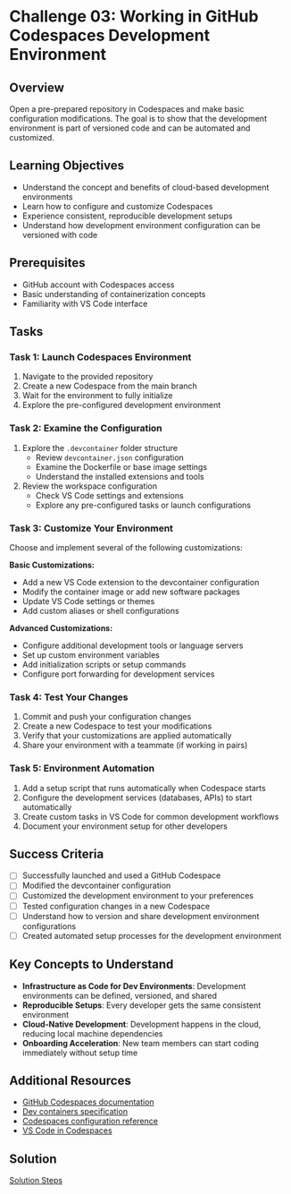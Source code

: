 # Challenge 03: Working in GitHub Codespaces Development Environment

## Overview

Open a pre-prepared repository in Codespaces and make basic configuration modifications. The goal is to show that the development environment is part of versioned code and can be automated and customized.

## Learning Objectives

- Understand the concept and benefits of cloud-based development environments
- Learn how to configure and customize Codespaces
- Experience consistent, reproducible development setups
- Understand how development environment configuration can be versioned with code

## Prerequisites

- GitHub account with Codespaces access
- Basic understanding of containerization concepts
- Familiarity with VS Code interface

## Tasks

### Task 1: Launch Codespaces Environment
1. Navigate to the provided repository
2. Create a new Codespace from the main branch
3. Wait for the environment to fully initialize
4. Explore the pre-configured development environment

### Task 2: Examine the Configuration
1. Explore the `.devcontainer` folder structure
   - Review `devcontainer.json` configuration
   - Examine the Dockerfile or base image settings
   - Understand the installed extensions and tools
2. Review the workspace configuration
   - Check VS Code settings and extensions
   - Explore any pre-configured tasks or launch configurations

### Task 3: Customize Your Environment
Choose and implement several of the following customizations:

**Basic Customizations:**
- Add a new VS Code extension to the devcontainer configuration
- Modify the container image or add new software packages
- Update VS Code settings or themes
- Add custom aliases or shell configurations

**Advanced Customizations:**
- Configure additional development tools or language servers
- Set up custom environment variables
- Add initialization scripts or setup commands
- Configure port forwarding for development services

### Task 4: Test Your Changes
1. Commit and push your configuration changes
2. Create a new Codespace to test your modifications
3. Verify that your customizations are applied automatically
4. Share your environment with a teammate (if working in pairs)

### Task 5: Environment Automation
1. Add a setup script that runs automatically when Codespace starts
2. Configure the development services (databases, APIs) to start automatically
3. Create custom tasks in VS Code for common development workflows
4. Document your environment setup for other developers

## Success Criteria

- [ ] Successfully launched and used a GitHub Codespace
- [ ] Modified the devcontainer configuration
- [ ] Customized the development environment to your preferences
- [ ] Tested configuration changes in a new Codespace
- [ ] Understand how to version and share development environment configurations
- [ ] Created automated setup processes for the development environment

## Key Concepts to Understand

- **Infrastructure as Code for Dev Environments**: Development environments can be defined, versioned, and shared
- **Reproducible Setups**: Every developer gets the same consistent environment
- **Cloud-Native Development**: Development happens in the cloud, reducing local machine dependencies
- **Onboarding Acceleration**: New team members can start coding immediately without setup time

## Additional Resources

- [GitHub Codespaces documentation](https://docs.github.com/en/codespaces)
- [Dev containers specification](https://containers.dev/)
- [Codespaces configuration reference](https://docs.github.com/en/codespaces/setting-up-your-project-for-codespaces/adding-a-dev-container-configuration)
- [VS Code in Codespaces](https://code.visualstudio.com/docs/remote/codespaces)

## Solution

[Solution Steps](/solutions/challenge-03/README.md)
